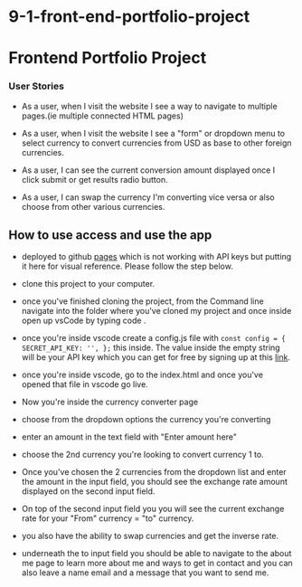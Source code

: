 # 9-1-front-end-portfolio-project

# Frontend Portfolio Project

### User Stories

- As a user, when I visit the website I see a way to navigate to multiple pages.(ie multiple connected HTML pages)

- As a user, when I visit the website I see a "form" or dropdown menu to select currency to convert currencies from USD as base to other foreign currencies.

- As a user, I can see the current conversion amount displayed once I click submit or get results radio button.

- As a user, I can swap the currency I'm converting vice versa or also choose from other various currencies.

## How to use access and use the app

- deployed to github [pages](https://shaik-kamil.github.io/9-1-front-end-portfolio-project/) which is not working with API keys but putting it here for visual reference. Please follow the step below.

- clone this project to your computer.

- once you've finished cloning the project, from the Command line navigate into the folder where you've cloned my project and once inside open up vsCode by typing code .

- once you're inside vscode create a config.js file with `const config = { SECRET_API_KEY: '', };` this inside. The value inside the empty string will be your API key which you can get for free by signing up at this [link](https://www.exchangerate-api.com/).

- once you're inside vscode, go to the index.html and once you've opened that file in vscode go live.

- Now you're inside the currency converter page

- choose from the dropdown options the currency you're converting

- enter an amount in the text field with "Enter amount here"

- choose the 2nd currency you're looking to convert currency 1 to.

- Once you've chosen the 2 currencies from the dropdown list and enter the amount in the input field, you should see the exchange rate amount displayed on the second input field.

- On top of the second input field you you will see the current exchange rate for your "From" currency = "to" currency.

- you also have the ability to swap currencies and get the inverse rate.

- underneath the to input field you should be able to navigate to the about me page to learn more about me and ways to get in contact and you can also leave a name email and a message that you want to send me.

